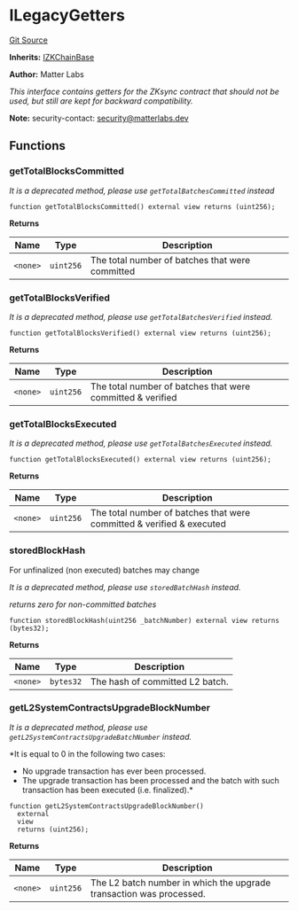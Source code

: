 # ILegacyGetters
[Git Source](https://github.com/matter-labs/zksync-contracts/blob/c6e73735b89a4b474234f6471e326125c9069f15/contracts/l1-contracts/state-transition/chain-interfaces/ILegacyGetters.sol)

**Inherits:**
[IZKChainBase](/contracts/l1-contracts/state-transition/chain-interfaces/IZKChainBase.sol/interface.IZKChainBase.md)

**Author:**
Matter Labs

*This interface contains getters for the ZKsync contract that should not be used,
but still are kept for backward compatibility.*

**Note:**
security-contact: security@matterlabs.dev


## Functions
### getTotalBlocksCommitted

*It is a *deprecated* method, please use `getTotalBatchesCommitted` instead*


```solidity
function getTotalBlocksCommitted() external view returns (uint256);
```
**Returns**

|Name|Type|Description|
|----|----|-----------|
|`<none>`|`uint256`|The total number of batches that were committed|


### getTotalBlocksVerified

*It is a *deprecated* method, please use `getTotalBatchesVerified` instead.*


```solidity
function getTotalBlocksVerified() external view returns (uint256);
```
**Returns**

|Name|Type|Description|
|----|----|-----------|
|`<none>`|`uint256`|The total number of batches that were committed & verified|


### getTotalBlocksExecuted

*It is a *deprecated* method, please use `getTotalBatchesExecuted` instead.*


```solidity
function getTotalBlocksExecuted() external view returns (uint256);
```
**Returns**

|Name|Type|Description|
|----|----|-----------|
|`<none>`|`uint256`|The total number of batches that were committed & verified & executed|


### storedBlockHash

For unfinalized (non executed) batches may change

*It is a *deprecated* method, please use `storedBatchHash` instead.*

*returns zero for non-committed batches*


```solidity
function storedBlockHash(uint256 _batchNumber) external view returns (bytes32);
```
**Returns**

|Name|Type|Description|
|----|----|-----------|
|`<none>`|`bytes32`|The hash of committed L2 batch.|


### getL2SystemContractsUpgradeBlockNumber

*It is a *deprecated* method, please use `getL2SystemContractsUpgradeBatchNumber` instead.*

*It is equal to 0 in the following two cases:
- No upgrade transaction has ever been processed.
- The upgrade transaction has been processed and the batch with such transaction has been
executed (i.e. finalized).*


```solidity
function getL2SystemContractsUpgradeBlockNumber()
  external
  view
  returns (uint256);
```
**Returns**

|Name|Type|Description|
|----|----|-----------|
|`<none>`|`uint256`|The L2 batch number in which the upgrade transaction was processed.|


